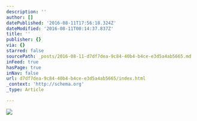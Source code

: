 ```yaml
---
description: ''
author: []
datePublished: '2016-08-11T17:56:18.324Z'
dateModified: '2016-08-11T00:14:37.837Z'
title: ''
publisher: {}
via: {}
starred: false
sourcePath: _posts/2016-08-11-d7df7dea-9c84-40b4-b4ce-e3d5a4ab5665.md
inFeed: true
hasPage: true
inNav: false
url: d7df7dea-9c84-40b4-b4ce-e3d5a4ab5665/index.html
_context: 'http://schema.org'
_type: Article

---
```

![](https://the-grid-user-content.s3-us-west-2.amazonaws.com/80d45bc6-1822-40da-a037-b0cead15fadf.jpg)